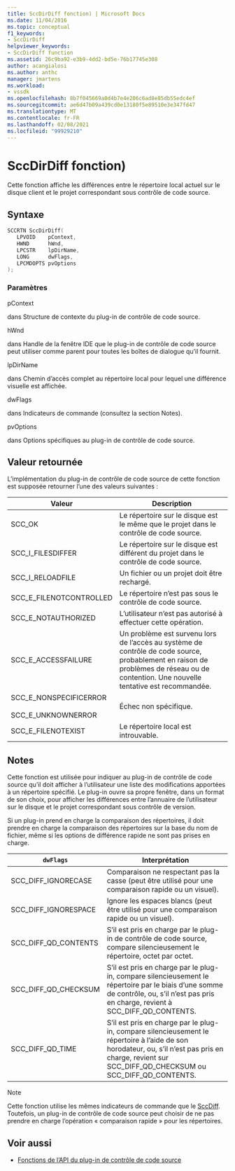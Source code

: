 ```yaml
---
title: SccDirDiff fonction) | Microsoft Docs
ms.date: 11/04/2016
ms.topic: conceptual
f1_keywords:
- SccDirDiff
helpviewer_keywords:
- SccDirDiff function
ms.assetid: 26c9ba92-e3b9-4dd2-bd5e-76b17745e308
author: acangialosi
ms.author: anthc
manager: jmartens
ms.workload:
- vssdk
ms.openlocfilehash: 8b7f045669a0d4b7e4e206c6ad8e85db55edc4ef
ms.sourcegitcommit: ae6d47b09a439cd0e13180f5e89510e3e347fd47
ms.translationtype: MT
ms.contentlocale: fr-FR
ms.lasthandoff: 02/08/2021
ms.locfileid: "99929210"
---
```

# <a name="sccdirdiff-function"></a>SccDirDiff fonction)
Cette fonction affiche les différences entre le répertoire local actuel sur le disque client et le projet correspondant sous contrôle de code source.

## <a name="syntax"></a>Syntaxe

```cpp
SCCRTN SccDirDiff(
   LPVOID    pContext,
   HWND      hWnd,
   LPCSTR    lpDirName,
   LONG      dwFlags,
   LPCMDOPTS pvOptions
);
```

### <a name="parameters"></a>Paramètres
 pContext

dans Structure de contexte du plug-in de contrôle de code source.

 hWnd

dans Handle de la fenêtre IDE que le plug-in de contrôle de code source peut utiliser comme parent pour toutes les boîtes de dialogue qu’il fournit.

 lpDirName

dans Chemin d’accès complet au répertoire local pour lequel une différence visuelle est affichée.

 dwFlags

dans Indicateurs de commande (consultez la section Notes).

 pvOptions

dans Options spécifiques au plug-in de contrôle de code source.

## <a name="return-value"></a>Valeur retournée
 L’implémentation du plug-in de contrôle de code source de cette fonction est supposée retourner l’une des valeurs suivantes :

|Valeur|Description|
|-----------|-----------------|
|SCC_OK|Le répertoire sur le disque est le même que le projet dans le contrôle de code source.|
|SCC_I_FILESDIFFER|Le répertoire sur le disque est différent du projet dans le contrôle de code source.|
|SCC_I_RELOADFILE|Un fichier ou un projet doit être rechargé.|
|SCC_E_FILENOTCONTROLLED|Le répertoire n’est pas sous le contrôle de code source.|
|SCC_E_NOTAUTHORIZED|L’utilisateur n’est pas autorisé à effectuer cette opération.|
|SCC_E_ACCESSFAILURE|Un problème est survenu lors de l’accès au système de contrôle de code source, probablement en raison de problèmes de réseau ou de contention. Une nouvelle tentative est recommandée.|
|SCC_E_NONSPECIFICERROR<br /><br /> SCC_E_UNKNOWNERROR|Échec non spécifique.|
|SCC_E_FILENOTEXIST|Le répertoire local est introuvable.|

## <a name="remarks"></a>Notes
 Cette fonction est utilisée pour indiquer au plug-in de contrôle de code source qu’il doit afficher à l’utilisateur une liste des modifications apportées à un répertoire spécifié. Le plug-in ouvre sa propre fenêtre, dans un format de son choix, pour afficher les différences entre l’annuaire de l’utilisateur sur le disque et le projet correspondant sous contrôle de version.

 Si un plug-in prend en charge la comparaison des répertoires, il doit prendre en charge la comparaison des répertoires sur la base du nom de fichier, même si les options de différence rapide ne sont pas prises en charge.

|`dwFlags`|Interprétation|
|---------------|--------------------|
|SCC_DIFF_IGNORECASE|Comparaison ne respectant pas la casse (peut être utilisé pour une comparaison rapide ou un visuel).|
|SCC_DIFF_IGNORESPACE|Ignore les espaces blancs (peut être utilisé pour une comparaison rapide ou un visuel).|
|SCC_DIFF_QD_CONTENTS|S’il est pris en charge par le plug-in de contrôle de code source, compare silencieusement le répertoire, octet par octet.|
|SCC_DIFF_QD_CHECKSUM|S’il est pris en charge par le plug-in, compare silencieusement le répertoire par le biais d’une somme de contrôle, ou, s’il n’est pas pris en charge, revient à SCC_DIFF_QD_CONTENTS.|
|SCC_DIFF_QD_TIME|S’il est pris en charge par le plug-in, compare silencieusement le répertoire à l’aide de son horodateur, ou, s’il n’est pas pris en charge, revient sur SCC_DIFF_QD_CHECKSUM ou SCC_DIFF_QD_CONTENTS.|

> [!NOTE]
> Cette fonction utilise les mêmes indicateurs de commande que le [SccDiff](../extensibility/sccdiff-function.md). Toutefois, un plug-in de contrôle de code source peut choisir de ne pas prendre en charge l’opération « comparaison rapide » pour les répertoires.

## <a name="see-also"></a>Voir aussi
- [Fonctions de l’API du plug-in de contrôle de code source](../extensibility/source-control-plug-in-api-functions.md)
